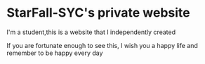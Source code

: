 <!DOCTYPE html>
<html lang="en">
<head>
    <meta charset="UTF-8">
    <meta name="viewport" content="width=device-width, initial-scale=1.0">
</head>
<body>
  <h1>StarFall-SYC's private website</h1>
  <p>I'm a student,this is a website that I independently created</p>
  <p>If you are fortunate enough to see this, I wish you a happy life and remember to be happy every day</p>
</body>
</html>
